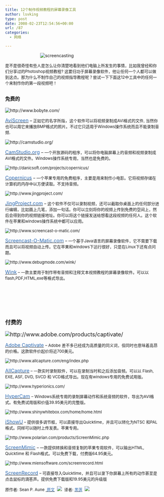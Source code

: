 ```yaml
---
title: 12个制作视频教程的屏幕录像工具
author: lsvking
type: post
date: 2008-02-23T12:54:56+00:00
url: /87
categories:
  - 网络

---
```

<p class="itemfrom">
                               <img src="http://mashable.com/wp-content/uploads/2008/02/screencasting.png" alt="screencasting" />
</p>

<p style="padding: 0px" id="articlebody" class="itembody">
  <p id="article_body">
    <span style="font-size: small"><font size="2">是不是很奇怪有些人是怎么让你清楚地看到他们电脑上所发生的事情，比如我曾经和你们分享过的Photoshop视频教程? 这要归功于屏幕录像软件，他让任何一个人都可以做到这点。那为什么不制作自己的视频指导教程呢？尝试一下下面这12中工具中的任何一个来制作你的第一段视频吧！</font></span>
  </p>
  
  <h2>
    <span style="font-size: medium"><font size="3">免费的</font></span>
  </h2>
  
  <p>
    <img src="http://mashable.com/wp-content/uploads/2008/02/aviscreen.png" alt="http://www.bobyte.com/" />
  </p>
  
  <p>
    <span style="font-size: medium"><a href="http://www.bobyte.com/"><font size="3" color="#2e6ab1">AviScreen</font></a><font size="3"> </font></span>&#8211;<span style="font-size: small"><font size="2"> 正如它的名字所指</font></span>，<span style="font-size: small"><font size="2">这个软件可以将视频录制成AVI格式的文件, 当然你也可以用它来播放BMP格式的照片。不过它只适用于Windows操作系统而且不能录制音频</font></span>.
  </p>
  
  <p>
    <img src="http://mashable.com/wp-content/uploads/2008/02/camstudio.png" alt="http://camstudio.org/" />
  </p>
  
  <p>
    <span style="font-size: medium"><a href="http://camstudio.org/"><font size="3" color="#2e6ab1">CamStudio.org</font></a><font size="3"> </font></span>&#8211;<font size="2"><span style="font-size: small"> 一个开放源码的程序，可以将你电脑屏幕上的音频和视频录制成AVI格式的文件。</span><span style="font-size: small">Windows操作系统专用，当然也是免费的。</span></font>
  </p>
  
  <p>
    <font size="2"><img src="http://mashable.com/wp-content/uploads/2008/02/copernicus.png" alt="http://danicsoft.com/projects/copernicus/" /></font>
  </p>
  
  <p>
    <span style="font-size: small"><span style="font-size: medium"><a href="http://danicsoft.com/projects/copernicus/"><font size="3" color="#2e6ab1">Copernicus</font></a><font size="3"> </font></span><font size="2">&#8211; 一个苹果专用的免费程序，主要是用来制作小电影。它将视频存储在计算机的内存中以方便读取。不支持音频。</font></span>
  </p>
  
  <p>
    <span style="font-size: small"><font size="2"><img src="http://mashable.com/wp-content/uploads/2008/02/jingproject2.png" alt="http://www.jingproject.com/" /></font></span>
  </p>
  
  <p>
    <span style="font-size: small"><span style="font-size: medium"><a href="http://www.jingproject.com/"><font size="3" color="#2e6ab1">JingProject.com</font></a><font size="3"> </font></span><font size="2">&#8211; 这个软件不仅可以录制视频，还可以截取你桌面上的任何部分进行编辑，比如画上几笔，添加一句话。你可以立刻将你的视频上传到免费的空间上，然后会得到你的视频链接地址。你可以将这个链接发送给想看这段视频的任何人。这个软件在苹果和windows操作系统中都可以应用。</font></span>
  </p>
  
  <p>
    <span style="font-size: small"><font size="2"><img src="http://mashable.com/wp-content/uploads/2008/02/screencastomatic.png" alt="http://www.screencast-o-matic.com/" /></font></span>
  </p>
  
  <p>
    <span style="font-size: small"><span style="font-size: medium"><a href="http://www.screencast-o-matic.com/"><font size="3" color="#2e6ab1">Screencast-O-Matic.com</font></a><font size="3"> </font></span><font size="2">&#8211; 一个基于Java语言的屏幕录像软件，它不需要下载而且可以</font></span><font size="2"><span style="font-size: small">将视频</span><span style="font-size: small">自动上传。它在苹果和windows下运行很好，只是在Linux下还有点问题。</span></font>
  </p>
  
  <p>
    <span style="font-size: small"><font size="2"><img src="http://mashable.com/wp-content/uploads/2008/02/wink.png" alt="http://www.debugmode.com/wink/" /></font></span>
  </p>
  
  <p>
    <span style="font-size: small"><span style="font-size: medium"><a href="http://www.debugmode.com/wink/"><font size="3" color="#2e6ab1">Wink</font></a></span><font size="2"> &#8211; 一款主要用于制作带有音频和注释文本视频教程的屏幕录像软件。可以以flash,PDF,HTML,exe等格式导出。</font></span>
  </p>
  
  <h2>
    <font size="2"><br /> </font>
  </h2>
  
  <h2>
    <font size="2"><br /> </font>
  </h2>
  
  <h2>
    <span style="font-size: large"><font size="4">付费的</font></span>
  </h2>
  
  <p>
    <span style="font-size: small"><font size="4"><img src="http://mashable.com/wp-content/uploads/2008/02/adobecaptivate.png" alt="http://www.adobe.com/products/captivate/" /></font></span>
  </p>
  
  <p>
    <span style="font-size: small"><span style="font-size: medium"><a href="http://www.adobe.com/products/captivate/"><font size="3" color="#2e6ab1">Adobe Captivate</font></a><font size="3"> </font></span><font size="2">&#8211; Adobe 差不多已经成为高质量的同义词，但同时也意味着高昂的价格。这款软件价起价将近700美元。</font></span>
  </p>
  
  <p>
    <span style="font-size: small"><font size="2"><img src="http://mashable.com/wp-content/uploads/2008/02/allcapture2.png" alt="http://www.allcapture.com/eng/index.php" /></font></span>
  </p>
  
  <p>
    <span style="font-size: small"><span style="font-size: medium"><a href="http://www.allcapture.com/eng/index.php"><font size="3" color="#2e6ab1">AllCapture</font></a></span><font size="2"> &#8211; 一款实时录制软件，可以在录制当时和之后添加音频。可以以</font></span><font size="2"><span style="font-size: small"> Flash, EXE, ASF, DVD, SVCD 和 VCD</span><span style="font-size: small">格式导出。现在有windows专用的免费试用版。</span></font>
  </p>
  
  <p>
    <span style="font-size: small"><font size="2"><img src="http://mashable.com/wp-content/uploads/2008/02/hypercam.png" alt="http://www.hyperionics.com/" /></font></span>
  </p>
  
  <p>
    <span style="font-size: small"><span style="font-size: medium"><a href="http://www.hyperionics.com/"><font size="3" color="#2e6ab1">HyperCam</font></a><font size="3"> </font></span><font size="2">&#8211; Windows系统专用的录制屏幕动作和系统音频的软件，导出为AVI格式。有免费试用版和价值39.95美元的完整版。</font></span>
  </p>
  
  <p>
    <span style="font-size: small"><font size="2"><img src="http://mashable.com/wp-content/uploads/2008/02/ishowu.png" alt="http://www.shinywhitebox.com/home/home.html" /></font></span>
  </p>
  
  <p>
    <span style="font-size: small"><span style="font-size: medium"><a href="http://www.shinywhitebox.com/home/home.html"><font size="3" color="#2e6ab1">iShowU</font></a></span><font size="2"> &#8211; 提供很多调节框，可以直接导出</font></span><font size="2"><span style="font-size: small">Quicktime，并且可以转化为</span><span style="font-size: small">NTSC 和PAL格式。同样可以随时上传发表。苹果专用。</span></font>
  </p>
  
  <p>
    <span style="font-size: small"><font size="2"><img src="http://mashable.com/wp-content/uploads/2008/02/screenmimic.png" alt="http://www.polarian.com/products/ScreenMimic.php" /></font></span>
  </p>
  
  <p>
    <span style="font-size: small"><span style="font-size: medium"><a href="http://www.polarian.com/products/ScreenMimic.php"><font size="3" color="#2e6ab1">ScreenMimic</font></a><font size="3"> </font></span><font size="2">&#8211; 一款提供转换和音频复制的苹果专用软件，可以输出</font></span><font size="2"><span style="font-size: small">HTML, Quicktime 和 Flash格式。可以免费下载，付费版64.95美元。</span><span style="font-size: small"></span></font>
  </p>
  
  <p>
    <span style="font-size: small"><font size="2"><img src="http://mashable.com/wp-content/uploads/2008/02/screenrecord.png" alt="http://www.miensoftware.com/screenrecord.html" /></font></span>
  </p>
  
  <p>
    <span style="font-size: small"><span style="font-size: medium"><a href="http://www.miensoftware.com/screenrecord.html"><font size="3" color="#2e6ab1">ScreenRecord</font></a><font size="3"> </font></span><font size="2">&#8211; 可直接导入</font></span><span style="font-size: small"><font size="2">Quicktime，并且可以录下你屏幕上所有的动作甚至是点击鼠标的滴答声。提供免费下载版和19.95美元的升级版</font></span>
  </p>
  
  <p>
    <span style="font-size: small">原作者: Sean P. Aune <a target="_blank" href="http://mashable.com/2008/02/21/screencasting-video-tutorials/"><font color="#2e6ab1"> 原文</font></a>  <img src="http://www.yeeyan.com/img/div.gif" />  译者: <a href="http://www.yeeyan.com/space/show/lzyy"><font color="#2e6ab1">黑莲</font></a>  <img src="http://www.yeeyan.com/img/div.gif" />      </span>
  </p>